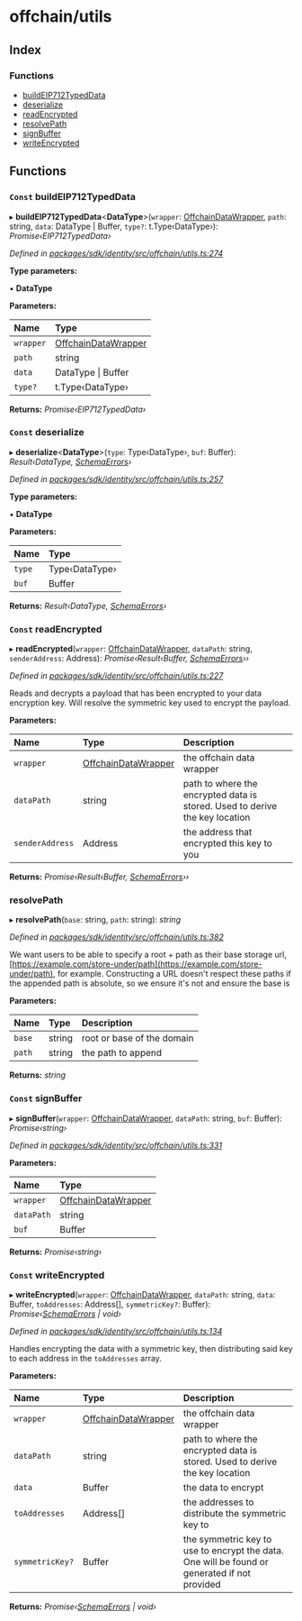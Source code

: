 # offchain/utils

## Index

### Functions

* [buildEIP712TypedData](_offchain_utils_.md#const-buildeip712typeddata)
* [deserialize](_offchain_utils_.md#const-deserialize)
* [readEncrypted](_offchain_utils_.md#const-readencrypted)
* [resolvePath](_offchain_utils_.md#resolvepath)
* [signBuffer](_offchain_utils_.md#const-signbuffer)
* [writeEncrypted](_offchain_utils_.md#const-writeencrypted)

## Functions

### `Const` buildEIP712TypedData

▸ **buildEIP712TypedData**&lt;**DataType**&gt;\(`wrapper`: [OffchainDataWrapper](), `path`: string, `data`: DataType \| Buffer, `type?`: t.Type‹DataType›\): _Promise‹EIP712TypedData›_

_Defined in_ [_packages/sdk/identity/src/offchain/utils.ts:274_](https://github.com/celo-org/celo-monorepo/blob/master/packages/sdk/identity/src/offchain/utils.ts#L274)

**Type parameters:**

▪ **DataType**

**Parameters:**

| Name | Type |
| :--- | :--- |
| `wrapper` | [OffchainDataWrapper]() |
| `path` | string |
| `data` | DataType \| Buffer |
| `type?` | t.Type‹DataType› |

**Returns:** _Promise‹EIP712TypedData›_

### `Const` deserialize

▸ **deserialize**&lt;**DataType**&gt;\(`type`: Type‹DataType›, `buf`: Buffer\): _Result‹DataType,_ [_SchemaErrors_](_offchain_accessors_errors_.md#schemaerrors)_›_

_Defined in_ [_packages/sdk/identity/src/offchain/utils.ts:257_](https://github.com/celo-org/celo-monorepo/blob/master/packages/sdk/identity/src/offchain/utils.ts#L257)

**Type parameters:**

▪ **DataType**

**Parameters:**

| Name | Type |
| :--- | :--- |
| `type` | Type‹DataType› |
| `buf` | Buffer |

**Returns:** _Result‹DataType,_ [_SchemaErrors_](_offchain_accessors_errors_.md#schemaerrors)_›_

### `Const` readEncrypted

▸ **readEncrypted**\(`wrapper`: [OffchainDataWrapper](), `dataPath`: string, `senderAddress`: Address\): _Promise‹Result‹Buffer,_ [_SchemaErrors_](_offchain_accessors_errors_.md#schemaerrors)_››_

_Defined in_ [_packages/sdk/identity/src/offchain/utils.ts:227_](https://github.com/celo-org/celo-monorepo/blob/master/packages/sdk/identity/src/offchain/utils.ts#L227)

Reads and decrypts a payload that has been encrypted to your data encryption key. Will resolve the symmetric key used to encrypt the payload.

**Parameters:**

| Name | Type | Description |
| :--- | :--- | :--- |
| `wrapper` | [OffchainDataWrapper]() | the offchain data wrapper |
| `dataPath` | string | path to where the encrypted data is stored. Used to derive the key location |
| `senderAddress` | Address | the address that encrypted this key to you |

**Returns:** _Promise‹Result‹Buffer,_ [_SchemaErrors_](_offchain_accessors_errors_.md#schemaerrors)_››_

### resolvePath

▸ **resolvePath**\(`base`: string, `path`: string\): _string_

_Defined in_ [_packages/sdk/identity/src/offchain/utils.ts:382_](https://github.com/celo-org/celo-monorepo/blob/master/packages/sdk/identity/src/offchain/utils.ts#L382)

We want users to be able to specify a root + path as their base storage url, [https://example.com/store-under/path](https://example.com/store-under/path), for example. Constructing a URL doesn't respect these paths if the appended path is absolute, so we ensure it's not and ensure the base is

**Parameters:**

| Name | Type | Description |
| :--- | :--- | :--- |
| `base` | string | root or base of the domain |
| `path` | string | the path to append |

**Returns:** _string_

### `Const` signBuffer

▸ **signBuffer**\(`wrapper`: [OffchainDataWrapper](), `dataPath`: string, `buf`: Buffer\): _Promise‹string›_

_Defined in_ [_packages/sdk/identity/src/offchain/utils.ts:331_](https://github.com/celo-org/celo-monorepo/blob/master/packages/sdk/identity/src/offchain/utils.ts#L331)

**Parameters:**

| Name | Type |
| :--- | :--- |
| `wrapper` | [OffchainDataWrapper]() |
| `dataPath` | string |
| `buf` | Buffer |

**Returns:** _Promise‹string›_

### `Const` writeEncrypted

▸ **writeEncrypted**\(`wrapper`: [OffchainDataWrapper](), `dataPath`: string, `data`: Buffer, `toAddresses`: Address\[\], `symmetricKey?`: Buffer\): _Promise‹_[_SchemaErrors_](_offchain_accessors_errors_.md#schemaerrors) _\| void›_

_Defined in_ [_packages/sdk/identity/src/offchain/utils.ts:134_](https://github.com/celo-org/celo-monorepo/blob/master/packages/sdk/identity/src/offchain/utils.ts#L134)

Handles encrypting the data with a symmetric key, then distributing said key to each address in the `toAddresses` array.

**Parameters:**

| Name | Type | Description |
| :--- | :--- | :--- |
| `wrapper` | [OffchainDataWrapper]() | the offchain data wrapper |
| `dataPath` | string | path to where the encrypted data is stored. Used to derive the key location |
| `data` | Buffer | the data to encrypt |
| `toAddresses` | Address\[\] | the addresses to distribute the symmetric key to |
| `symmetricKey?` | Buffer | the symmetric key to use to encrypt the data. One will be found or generated if not provided |

**Returns:** _Promise‹_[_SchemaErrors_](_offchain_accessors_errors_.md#schemaerrors) _\| void›_

